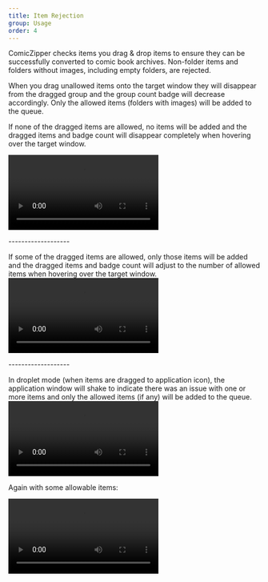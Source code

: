 ```yaml
---
title: Item Rejection
group: Usage
order: 4
---
```


ComicZipper checks items you drag & drop items to ensure they can be successfully converted to comic book archives. Non-folder items and folders without images, including empty folders, are rejected.

When you drag unallowed items onto the target window they will disappear from the dragged group and the group count badge will decrease accordingly. Only the allowed items (folders with images) will be added to the queue. 

If none of the dragged items are allowed, no items will be added and the dragged items and badge count will disappear completely when hovering over the target window.

<video src="rejected-items.mov" controls="TRUE">
   Your browser does not support the HTML5 video element</video>

<p></p>
-------------------
<p></p>
If some of the dragged items are allowed, only those items will be added and the dragged items and badge count will adjust to the number of allowed items when hovering over the target window.

<video src="some-rejected-items.mov" controls="TRUE">
   Your browser does not support the HTML5 video element</video>
<p></p>
-------------------
<p></p>
In droplet mode (when items are dragged to application icon), the application window will shake to indicate there was an issue with one or more items and only the allowed items (if any) will be added to the queue. 

<video src="reject-shake.mov" controls="TRUE">
   Your browser does not support the HTML5 video element</video>
   
<p></p>
Again with some allowable items:
<p></p>
<video src="some-reject-shake.mov" controls="TRUE">
   Your browser does not support the HTML5 video element</video>




